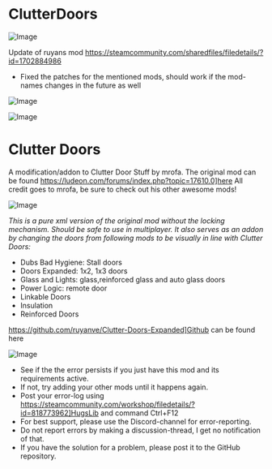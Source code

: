 # ClutterDoors

![Image](https://i.imgur.com/buuPQel.png)

Update of ruyans mod
https://steamcommunity.com/sharedfiles/filedetails/?id=1702884986

- Fixed the patches for the mentioned mods, should work if the mod-names changes in the future as well

![Image](https://i.imgur.com/pufA0kM.png)

	
![Image](https://i.imgur.com/Z4GOv8H.png)

#  Clutter Doors
    
A modification/addon to Clutter Door Stuff by mrofa. The original mod can be found https://ludeon.com/forums/index.php?topic=17610.0]here
All credit goes to mrofa, be sure to check out his other awesome mods!

![Image](https://i.imgur.com/d1KtyxB.png)


*This is a pure xml version of the original mod without the locking mechanism. Should be safe to use in multiplayer.
It also serves as an addon by changing the doors from following mods to be visually in line with Clutter Doors:*



- Dubs Bad Hygiene: Stall doors
- Doors Expanded: 1x2, 1x3 doors
- Glass and Lights: glass,reinforced glass and auto glass doors
- Power Logic: remote door
- Linkable Doors
- Insulation
- Reinforced Doors



https://github.com/ruyanve/Clutter-Doors-Expanded]Github can be found here

![Image](https://i.imgur.com/PwoNOj4.png)



-  See if the the error persists if you just have this mod and its requirements active.
-  If not, try adding your other mods until it happens again.
-  Post your error-log using https://steamcommunity.com/workshop/filedetails/?id=818773962]HugsLib and command Ctrl+F12
-  For best support, please use the Discord-channel for error-reporting.
-  Do not report errors by making a discussion-thread, I get no notification of that.
-  If you have the solution for a problem, please post it to the GitHub repository.


